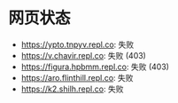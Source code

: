 # 网页状态
- https://ypto.tnpyv.repl.co: 失败
- https://v.chavir.repl.co: 失败 (403)
- https://figura.hpbmm.repl.co: 失败 (403)
- https://aro.flinthill.repl.co: 失败
- https://k2.shilh.repl.co: 失败
